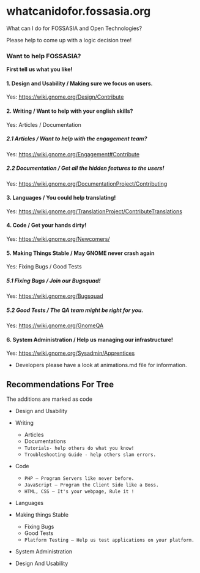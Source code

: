 # whatcanidofor.fossasia.org
What can I do for FOSSASIA and Open Technologies?

Please help to come up with a logic decision tree!

### Want to help FOSSASIA?


**First tell us what you like!**
#### 1. Design and Usability / Making sure we focus on users.

Yes: https://wiki.gnome.org/Design/Contribute

#### 2. Writing / Want to help with your english skills?

Yes: Articles / Documentation

##### 2.1 Articles / Want to help with the engagement team?

Yes: https://wiki.gnome.org/Engagement#Contribute

##### 2.2 Documentation / Get all the hidden features to the users!

Yes: https://wiki.gnome.org/DocumentationProject/Contributing

#### 3. Languages / You could help translating!

Yes: https://wiki.gnome.org/TranslationProject/ContributeTranslations

#### 4. Code / Get your hands dirty!

Yes: https://wiki.gnome.org/Newcomers/

#### 5. Making Things Stable / May GNOME never crash again

Yes: Fixing Bugs / Good Tests

##### 5.1 Fixing Bugs / Join our Bugsquad!

Yes: https://wiki.gnome.org/Bugsquad

##### 5.2 Good Tests / The QA team might be right for you.

Yes: https://wiki.gnome.org/GnomeQA

#### 6. System Administration / Help us managing our infrastructure!

Yes: https://wiki.gnome.org/Sysadmin/Apprentices





- Developers please have a look at animations.md file for information.

## Recommendations For Tree


The additions are marked as code

 * Design and Usability

 * Writing
 	* Articles
 	* Documentations
 	* `Tutorials- help others do what you know!`
 	* `Troubleshooting Guide - help others slam errors.`

* Code
	* `PHP – Program Servers like never before.`
	* `JavaScript – Program the Client Side like a Boss.`
	* `HTML, CSS – It's your webpage, Rule it !`

* Languages

* Making things Stable
  * Fixing Bugs
  * Good Tests
  * `Platform Testing – Help us test applications on your platform.`

* System Administration
* Design And Usability
